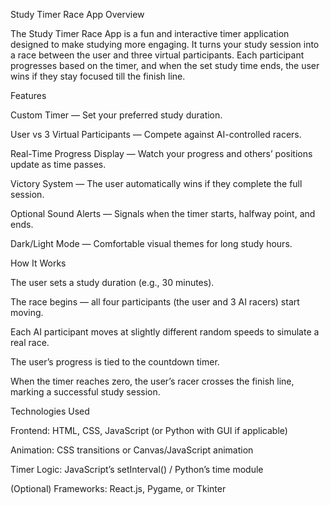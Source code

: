 Study Timer Race App
 Overview

The Study Timer Race App is a fun and interactive timer application designed to make studying more engaging.
It turns your study session into a race between the user and three virtual participants. Each participant progresses based on the timer, and when the set study time ends, the user wins if they stay focused till the finish line.

 Features

 Custom Timer — Set your preferred study duration.

 User vs 3 Virtual Participants — Compete against AI-controlled racers.

 Real-Time Progress Display — Watch your progress and others’ positions update as time passes.

 Victory System — The user automatically wins if they complete the full session.

 Optional Sound Alerts — Signals when the timer starts, halfway point, and ends.

 Dark/Light Mode — Comfortable visual themes for long study hours.

 How It Works

The user sets a study duration (e.g., 30 minutes).

The race begins — all four participants (the user and 3 AI racers) start moving.

Each AI participant moves at slightly different random speeds to simulate a real race.

The user’s progress is tied to the countdown timer.

When the timer reaches zero, the user’s racer crosses the finish line, marking a successful study session.

 Technologies Used

Frontend: HTML, CSS, JavaScript (or Python with GUI if applicable)

Animation: CSS transitions or Canvas/JavaScript animation

Timer Logic: JavaScript’s setInterval() / Python’s time module

(Optional) Frameworks: React.js, Pygame, or Tkinter
